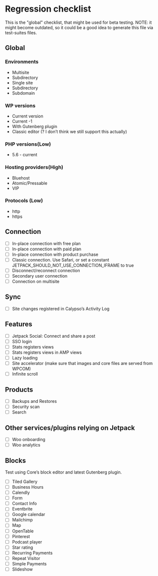 # Regression checklist
This is the "global" checklist, that might be used for beta testing.
NOTE: it might become outdated, so it could be a good idea to generate this file via test-suites files.

## Global

### Environments

- Multisite
- Subdirectory
- Single site
- Subdirectory
- Subdomain

### WP versions

- Current version
- Current -1
- With Gutenberg plugin
- Classic editor (? I don’t think we still support this actually)

### PHP versions(Low)

- 5.6 - current

### Hosting providers(High)

- Bluehost
- Atomic/Pressable
- VIP

### Protocols (Low)

- http
- https

## Connection

- [ ] In-place connection with free plan
- [ ] In-place connection with paid plan
- [ ] In-place connection with product purchase
- [ ] Classic connection. Use Safari, or set a constant JETPACK_SHOULD_NOT_USE_CONNECTION_IFRAME to true
- [ ] Disconnect/reconnect connection
- [ ] Secondary user connection
- [ ] Connection on multisite

## Sync

- [ ] Site changes registered in Calypso’s Activity Log

## Features

- [ ] Jetpack Social: Connect and share a post
- [ ] SSO login
- [ ] Stats registers views
- [ ] Stats registers views in AMP views
- [ ] Lazy loading
- [ ] Site accelerator (make sure that images and core files are served from WPCOM)
- [ ] Infinite scroll

## Products

- [ ] Backups and Restores
- [ ] Security scan
- [ ] Search

## Other services/plugins relying on Jetpack

- [ ] Woo onboarding
- [ ] Woo analytics

## Blocks

Test using Core’s block editor and latest Gutenberg plugin.

- [ ] Tiled Gallery
- [ ] Business Hours
- [ ] Calendly
- [ ] Form
- [ ] Contact Info
- [ ] Eventbrite
- [ ] Google calendar
- [ ] Mailchimp
- [ ] Map
- [ ] OpenTable
- [ ] Pinterest
- [ ] Podcast player
- [ ] Star rating
- [ ] Recurring Payments
- [ ] Repeat Visitor
- [ ] Simple Payments
- [ ] Slideshow
